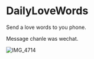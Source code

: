 # DailyLoveWords
Send a love words to you phone.

Message chanle was wechat.

![IMG_4714](https://user-images.githubusercontent.com/16299874/126818568-02882959-7dcd-40d0-a74b-946e33aad528.PNG)

